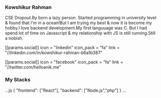 ### Kowshikur Rahman

CSE Dropout.By born a lazy person. Started programming in university level & found that I'm in a ocean!But I am trying my best & now it is become my hobby.I love backend development.My first languuage was C. But I had spend lot of time on Javascript & my relationship with JS is still running.Still a nobish.


[[params.social]]
    icon = "linkedin"
    icon_pack = "fa"
    link = "//linkedin.com/in/kowshikur-rahman-b6a1b387"

[[params.social]]
    icon = "facebook"
    icon_pack = "fa"
    link = "//twitter.com/helloanik.me"

### My Stacks
...js
{
  "frontend": ["React"],
  "backend": ["Node.js","php"]
}
...
